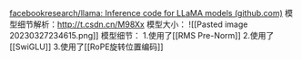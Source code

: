 [facebookresearch/llama: Inference code for LLaMA models (github.com)](https://github.com/facebookresearch/llama)
模型细节解析：http://t.csdn.cn/M98Xx
模型大小：
![[Pasted image 20230327234615.png]]
模型细节：
1.使用了[[RMS Pre-Norm]]
2.使用了[[SwiGLU]]
3.使用了[[RoPE旋转位置编码]]
